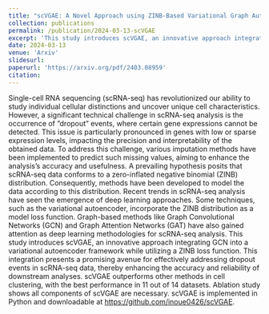 ```yaml
---
title: "scVGAE: A Novel Approach using ZINB-Based Variational Graph Autoencoder for Single-Cell RNA-Seq Imputation"
collection: publications
permalink: /publication/2024-03-13-scVGAE
excerpt: 'This study introduces scVGAE, an innovative approach integrating GCN into a variational autoencoder framework while utilizing a ZINB loss function.'
date: 2024-03-13
venue: 'Arxiv'
slidesurl: 
paperurl: 'https://arxiv.org/pdf/2403.08959'
citation: 
---
```


Single-cell RNA sequencing (scRNA-seq) has revolutionized our ability to study individual cellular distinctions and uncover unique cell characteristics. However, a significant technical challenge in scRNA-seq analysis is the occurrence of ”dropout” events, where certain gene expressions cannot be detected. This issue is particularly pronounced in genes with low or sparse expression levels, impacting the precision and interpretability of the obtained data. To address this challenge, various imputation methods have been implemented to predict such missing values, aiming to enhance the analysis’s accuracy and usefulness. A prevailing hypothesis posits that scRNA-seq data conforms to a zero-inflated negative binomial (ZINB) distribution. Consequently, methods have been developed to model the data according to this distribution. Recent trends in scRNA-seq analysis have seen the emergence of deep learning approaches. Some techniques, such as the variational autoencoder, incorporate the ZINB distribution as a model loss function. Graph-based methods like Graph Convolutional Networks (GCN) and Graph Attention Networks (GAT) have also gained attention as deep learning methodologies for scRNA-seq analysis. This study introduces scVGAE, an innovative approach integrating GCN into a variational autoencoder framework while utilizing a ZINB loss function. This integration presents a promising avenue for effectively addressing dropout events in scRNA-seq data, thereby enhancing the accuracy and reliability of downstream analyses. scVGAE outperforms other methods in cell clustering, with the best performance in 11 out of 14 datasets. Ablation study shows all components of scVGAE are necessary. scVGAE is implemented in Python and downloadable at https://github.com/inoue0426/scVGAE.